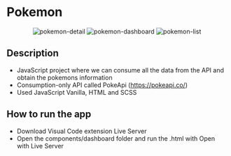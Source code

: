 # Pokemon

<p align="center">
    <img src="https://i.ibb.co/4RMmSdk/pokemon-detail.png" alt="pokemon-detail">
    <img src="https://i.ibb.co/74nDMjN/pokemon-dashboard.png" alt="pokemon-dashboard">
    <img src="https://i.ibb.co/z7Cq2Jg/pokemon-list.png" alt="pokemon-list">
</p>

## Description

- JavaScript project where we can consume all the data from the API and obtain the pokemons information
- Consumption-only API called PokeApi (https://pokeapi.co/)
- Used JavaScript Vanilla, HTML and SCSS

## How to run the app

- Download Visual Code extension Live Server
- Open the components/dashboard folder and run the .html with Open with Live Server